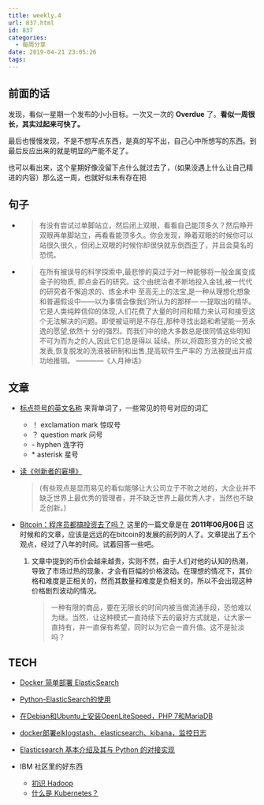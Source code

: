 ```yaml
---
title: weekly.4
url: 837.html
id: 837
categories:
  - 每周分享
date: 2019-04-21 23:05:26
tags:
---
```


前面的话
----

发现，看似一星期一个发布的小小目标。一次又一次的 **Overdue** 了。**看似一周很长，其实过起来可快了。**

最后也慢慢发现，不是不想写点东西，是真的写不出，自己心中所想写的东西。到最后反应出来的就是明显的产能不足了。

也可以看出来，这个星期好像没留下点什么就过去了，（如果没遇上什么让自己精进的内容）那么这一周，也就好似未有存在把

句子
--

*   > 有没有尝试过单脚站立，然后闭上双眼，看看自己能顶多久？然后睁开双眼再单脚站立，再看看能顶多久。你会发现，睁着双眼的时候你可以站很久很久，但闭上双眼的时候你却很快就东倒西歪了，并且会莫名的恐慌。
    
*   > 在所有被误导的科学探索中,最悲惨的莫过于对一种能够将一般金属变成金子的物质, 即点金石的研究。这个由统治者不断地投入金钱,被一代代的研究者不懈追求的、炼金术中 至高无上的法宝,是一种从理想化想象和普遍假设中——以为事情会像我们所认为的那样— —提取出的精华。它是人类纯粹信仰的体现,人们花费了大量的时间和精力来认可和接受这 个无法解决的问题。即使被证明是不存在,那种寻找出路和希望能一劳永逸的愿望,依然十 分的强烈。而我们中的绝大多数总是很同情这些明知不可为而为之的人,因此它们总是得以 延续。所以,将圆形变方的论文被发表,恢复脱发的洗液被研制和出售,提高软件生产率的 方法被提出并成功地推销。 ————《人月神话》
    

文章
--

*   [标点符号的英文名称](https://www.douban.com/group/topic/12629181/) 来背单词了，一些常见的符号对应的词汇
    *   ！ exclamation mark 惊叹号
    *   ？ question mark 问号
    *   \- hyphen 连字符
    *   \* asterisk 星号
*   [读《创新者的窘境》](http://www.udpwork.com/item/9233.html)
    
    > (有些观点是显而易见的看似能够让大公司立于不败之地的，大企业并不缺乏世界上最优秀的管理者，并不缺乏世界上最优秀人才，当然也不缺乏创新。)
    
*   [Bitcoin：程序员都搞投资去了吗？](http://www.udpwork.com/item/5191.html) 这里的一篇文章是在 **2011年06月06日** 这时候和的文章，应该是远远的在bitcoin的发展的前列的人了。文章提出了五个观点，经过了八年的时间。试着回答一些吧。
    1.  文章中提到的币价会越来越贵，实则不然，由于人们对他的认知的热潮，导致了市场过热的现象，才会有巨幅的价格波动。在理想的情况下，其价格和难度是正相关的，然而其数量和难度是负相关的，所以不会出现这种价格剧烈波动的情况。
        
        > 一种有限的商品，要在无限长的时间内被当做流通手段，恐怕难以为继。当然，让这种模式一直持续下去的最好方式就是，让大家一直持有，并一直保有希望，同时以为它会一直升值。这不是扯淡吗？
        

TECH
----

*   [Docker 简单部署 ElasticSearch](https://www.cnblogs.com/jianxuanbing/p/9410800.html)
*   [Python-ElasticSearch的使用](https://blog.csdn.net/y472360651/article/details/76468327)
*   [在Debian和Ubuntu上安装OpenLiteSpeed，PHP 7和MariaDB](https://www.howtoing.com/install-openlitespeed-php-7-mariadb-on-debian-and-ubuntu)
*   [docker部署elklogstash、elasticsearch、kibana，监控日志](https://www.centos.bz/2019/01/docker%E9%83%A8%E7%BD%B2elklogstash%E3%80%81elasticsearch%E3%80%81kibana%EF%BC%8C%E7%9B%91%E6%8E%A7%E6%97%A5%E5%BF%97/)
*   [Elasticsearch 基本介绍及其与 Python 的对接实现](https://cuiqingcai.com/6214.html)
    
*   IBM 社区里的好东西
    *   [初识 Hadoop](https://www.ibm.com/developerworks/cn/analytics/library/ba-lo-acquaintance-hadoop/index.html)
    *   [什么是 Kubernetes？](https://developer.ibm.com/cn/blog/2017/what-is-kubernetes/)